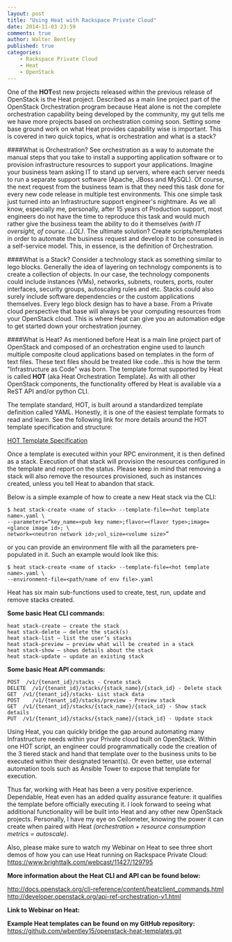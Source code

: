 ```yaml
---
layout: post
title: "Using Heat with Rackspace Private Cloud"
date: 2014-11-03 23:59
comments: true
author: Walter Bentley
published: true
categories:
    - Rackspace Private Cloud
    - Heat
    - OpenStack 
---
```


One of the **HOT**est new projects released within the previous release of OpenStack is the Heat project.  Described as a main line project part of the OpenStack Orchestration program because Heat alone is not the complete orchestration capability being developed by the community, my gut tells me we have more projects based on orchestration coming soon.  Setting some base ground work on what Heat provides capability wise is important.  This is covered in two quick topics, what is orchestration and what is a stack?

####What is Orchestration?
See orchestration as a way to automate the manual steps that you take to install a supporting application software or to provision infrastructure resources to support your applications. Imagine your business team asking IT to stand up servers, where each server needs to run a separate support software (Apache, JBoss and MySQL). Of course, the next request from the business team is that they need this task done for every new code release in multiple test environments. This one simple task just turned into an Infrastructure support engineer's nightmare. As we all know, especially me, personally, after 15 years of Production support, most engineers do not have the time to reproduce this task and would much rather give the business team the ability to do it themselves *(with IT oversight, of course…LOL)*. The ultimate solution? Create scripts/templates in order to automate the business request and develop it to be consumed in a self-service model. This, in essence, is the definition of Orchestration.

####What is a Stack?
Consider a technology stack as something similar to lego blocks. Generally the idea of layering on technology components is to create a collection of objects. In our case, the technology components could include instances (VMs), networks, subnets, routers, ports, router interfaces, security groups, autoscaling rules and etc. Stacks could also surely include software dependencies or the custom applications themselves.  Every lego block design has to have a base.  From a Private cloud perspective that base will always be your computing resources from your OpenStack cloud.  This is where Heat can give you an automation edge to get started down your orchestration journey.

####What is Heat?
As mentioned before Heat is a main line project part of OpenStack and composed of an orchestration engine used to launch multiple composite cloud applications based on templates in the form of text files.  These text files should be treated like code…this is how the term "Infrastructure as Code" was born.  The template format supported by Heat is called **HOT** (aka Heat Orchestration Template).  As with all other OpenStack components, the functionality offered by Heat is available via a ReST API and/or python CLI.

The template standard, HOT, is built around a standardized template definition called YAML.  Honestly, it is one of the easiest template formats to read and learn.  See the following link for more details around the HOT template specification and structure:  

[HOT Template Specification](http://docs.openstack.org/developer/heat/template_guide/hot_spec.html)

Once a template is executed within your RPC environment, it is then defined as a stack.  Execution of that stack will provision the resources configured in the template and report on the status.  Please keep in mind that removing a stack will also remove the resources provisioned, such as instances created, unless you tell Heat to abandon that stack.  

Below is a simple example of how to create a new Heat stack via the CLI:

    $ heat stack-create <name of stack> --template-file=<hot template name>.yaml \
    --parameters=“key_name=<pub key name>;flavor=<flavor type>;image=<glance image id>; \
    network=<neutron network id>;vol_size=<volume size>”

or you can provide an environment file with all the parameters pre-populated in it.  Such an example would look like this:

    $ heat stack-create <name of stack> --template-file=<hot template name>.yaml \
    --environment-file=<path/name of env file>.yaml


Heat has six main sub-functions used to create, test, run, update and remove stacks created.

**Some basic Heat CLI commands:**

    heat stack-create – create the stack
    heat stack-delete – delete the stack(s)
    heat stack-list – list the user’s stacks
    heat stack-preview – preview what will be created in a stack
    heat stack-show – shows details about the stack
    heat stack-update – update an existing stack

**Some basic Heat API commands:**

    POST  /v1/{tenant_id}/stacks - Create stack
    DELETE  /v1/{tenant_id}/stacks/{stack_name}/{stack_id} - Delete stack
    GET  /v1/{tenant_id}/stacks- List stack data
    POST    /v1/{tenant_id}/stacks/preview - Preview stack
    GET  /v1/{tenant_id}/stacks/{stack_name}/{stack_id} - Show stack details
    PUT  /v1/{tenant_id}/stacks/{stack_name}/{stack_id} - Update stack

Using Heat, you can quickly bridge the gap around automating many Infrastructure needs within your Private cloud built on OpenStack. Within one HOT script, an engineer could programmatically code the creation of the 3 tiered stack and hand that template over to the business units to be executed within their designated tenant(s). Or even better, use external automation tools such as Ansible Tower to expose that template for execution.

Thus far, working with Heat has been a very positive experience. Dependable, Heat even has an added quality assurance feature: it qualifies the template before officially executing it. I look forward to seeing what additional functionality will be built into Heat and any other new OpenStack projects. Personally, I have my eye on Ceilometer, knowing the power it can create when paired with Heat *(orchestration + resource consumption metrics = autoscale)*.

Also, please make sure to watch my Webinar on Heat to see three short demos of how you can use Heat running on Rackspace Private Cloud:
https://www.brighttalk.com/webcast/11427/129795 

**More information about the Heat CLI and API can be found below:**

http://docs.openstack.org/cli-reference/content/heatclient_commands.html
http://developer.openstack.org/api-ref-orchestration-v1.html

**Link to Webinar on Heat:**

**Example Heat templates can be found on my GitHub repository:**
https://github.com/wbentley15/openstack-heat-templates.git